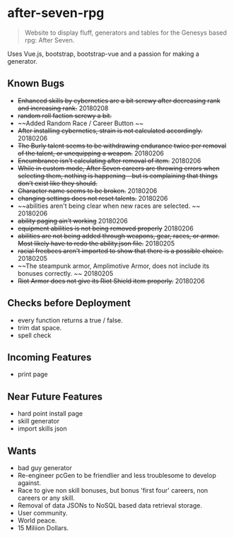 # after-seven-rpg

> Website to display fluff, generators and tables for the Genesys based rpg: After Seven.

Uses Vue.js, bootstrap, bootstrap-vue and a passion for making a generator.

## Known Bugs
- ~~Enhanced skills by cybernetics are a bit screwy after decreasing rank and increasing rank.~~ 20180208
- ~~random roll faction screwy a bit.~~
- ~~Added Random Race / Career Button ~~
- ~~After installing cybernetics, strain is not calculated accordingly.~~ 20180206
- ~~The Burly talent seems to be withdrawing endurance twice per removal of the talent, or unequipping a weapon.~~ 20180206
- ~~Encumbrance isn't calculating after removal of item.~~ 20180206
- ~~While in custom mode, After Seven careers are throwing errors when selecting them, nothing is happening - but is complaining that things don't exist like they should.~~
- ~~Character name seems to be broken.~~ 20180206
- ~~changing settings does not reset talents.~~ 20180206
- ~~abilities aren't being clear when new races are selected. ~~ 20180206
- ~~ability paging ain't working~~ 20180206
- ~~equipment abilities is not being removed properly~~ 20180206
- ~~abilities are not being added through weapons, gear, races, or armor. Most likely have to redo the ability.json file.~~ 20180205
- ~~racial freebees aren't imported to show that there is a possible choice.~~  20180205
- ~~The steampunk armor, Amplimotive Armor, does not include its bonuses correctly. ~~ 20180205
- ~~Riot Armor does not give its Riot Shield item properly.~~ 20180206

## Checks before Deployment
- every function returns a true / false.
- trim dat space.
- spell check

## Incoming Features 
- print page

## Near Future Features
- hard point install page
- skill generator
- import skills json

## Wants
- bad guy generator
- Re-engineer pcGen to be friendlier and less troublesome to develop against.
- Race to give non skill bonuses, but bonus 'first four' careers, non careers or any skill.
- Removal of data JSONs to NoSQL based data retrieval storage.
- User community.
- World peace.
- 15 Miliion Dollars.